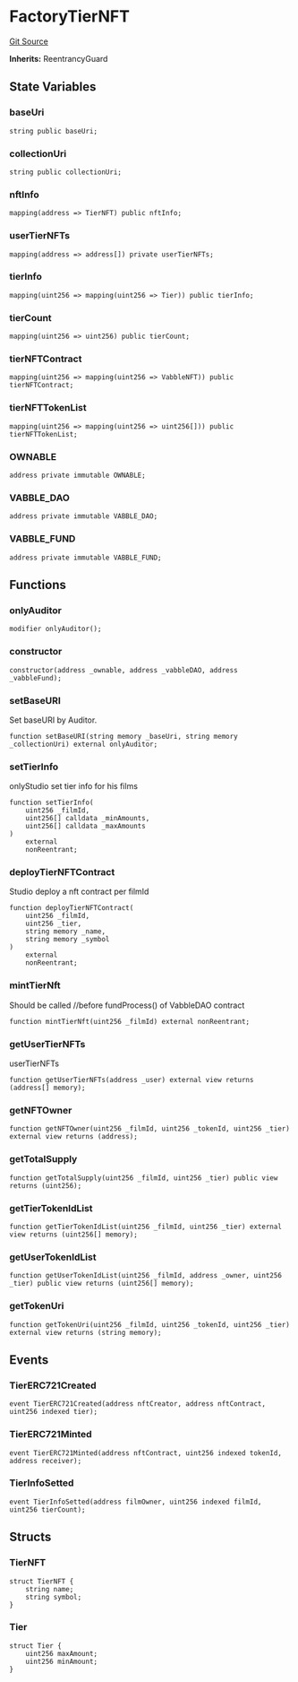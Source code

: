 # FactoryTierNFT
[Git Source](https://github.com/Mill1995/VABDAO/blob/df9d3dbfaf61478d7e8a6f44f0a92a8ebe82bada/contracts/dao/FactoryTierNFT.sol)

**Inherits:**
ReentrancyGuard


## State Variables
### baseUri

```solidity
string public baseUri;
```


### collectionUri

```solidity
string public collectionUri;
```


### nftInfo

```solidity
mapping(address => TierNFT) public nftInfo;
```


### userTierNFTs

```solidity
mapping(address => address[]) private userTierNFTs;
```


### tierInfo

```solidity
mapping(uint256 => mapping(uint256 => Tier)) public tierInfo;
```


### tierCount

```solidity
mapping(uint256 => uint256) public tierCount;
```


### tierNFTContract

```solidity
mapping(uint256 => mapping(uint256 => VabbleNFT)) public tierNFTContract;
```


### tierNFTTokenList

```solidity
mapping(uint256 => mapping(uint256 => uint256[])) public tierNFTTokenList;
```


### OWNABLE

```solidity
address private immutable OWNABLE;
```


### VABBLE_DAO

```solidity
address private immutable VABBLE_DAO;
```


### VABBLE_FUND

```solidity
address private immutable VABBLE_FUND;
```


## Functions
### onlyAuditor


```solidity
modifier onlyAuditor();
```

### constructor


```solidity
constructor(address _ownable, address _vabbleDAO, address _vabbleFund);
```

### setBaseURI

Set baseURI by Auditor.


```solidity
function setBaseURI(string memory _baseUri, string memory _collectionUri) external onlyAuditor;
```

### setTierInfo

onlyStudio set tier info for his films


```solidity
function setTierInfo(
    uint256 _filmId,
    uint256[] calldata _minAmounts,
    uint256[] calldata _maxAmounts
)
    external
    nonReentrant;
```

### deployTierNFTContract

Studio deploy a nft contract per filmId


```solidity
function deployTierNFTContract(
    uint256 _filmId,
    uint256 _tier,
    string memory _name,
    string memory _symbol
)
    external
    nonReentrant;
```

### mintTierNft

Should be called //before fundProcess() of VabbleDAO contract


```solidity
function mintTierNft(uint256 _filmId) external nonReentrant;
```

### getUserTierNFTs

userTierNFTs


```solidity
function getUserTierNFTs(address _user) external view returns (address[] memory);
```

### getNFTOwner


```solidity
function getNFTOwner(uint256 _filmId, uint256 _tokenId, uint256 _tier) external view returns (address);
```

### getTotalSupply


```solidity
function getTotalSupply(uint256 _filmId, uint256 _tier) public view returns (uint256);
```

### getTierTokenIdList


```solidity
function getTierTokenIdList(uint256 _filmId, uint256 _tier) external view returns (uint256[] memory);
```

### getUserTokenIdList


```solidity
function getUserTokenIdList(uint256 _filmId, address _owner, uint256 _tier) public view returns (uint256[] memory);
```

### getTokenUri


```solidity
function getTokenUri(uint256 _filmId, uint256 _tokenId, uint256 _tier) external view returns (string memory);
```

## Events
### TierERC721Created

```solidity
event TierERC721Created(address nftCreator, address nftContract, uint256 indexed tier);
```

### TierERC721Minted

```solidity
event TierERC721Minted(address nftContract, uint256 indexed tokenId, address receiver);
```

### TierInfoSetted

```solidity
event TierInfoSetted(address filmOwner, uint256 indexed filmId, uint256 tierCount);
```

## Structs
### TierNFT

```solidity
struct TierNFT {
    string name;
    string symbol;
}
```

### Tier

```solidity
struct Tier {
    uint256 maxAmount;
    uint256 minAmount;
}
```

